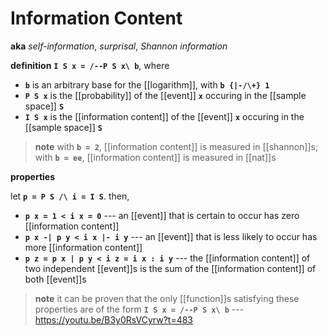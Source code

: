 # Information Content

**aka** _self-information_, _surprisal_, _Shannon information_

**definition** **`I S x = /--P S x\ b`**, where

- **`b`** is an arbitrary base for the [[logarithm]], with **`b {|-/\+} 1`**
- **`P S x`** is the [[probability]] of the [[event]] **`x`** occuring in the [[sample space]] **`S`**
- **`I S x`** is the [[information content]] of the [[event]] **`x`** occuring in the [[sample space]] **`S`**

> **note** with **`b = 2`**, [[information content]] is measured in [[shannon]]s; with **`b = ee`**, [[information content]] is measured in [[nat]]s

**properties**

let **`p = P S /\ i = I S`**. then,

- **`p x = 1 < i x = 0`** --- an [[event]] that is certain to occur has zero [[information content]]
- **`p x -| p y < i x |- i y`** --- an [[event]] that is less likely to occur has more [[information content]]
- **`p z = p x | p y < i z = i x : i y`** --- the [[information content]] of two independent [[event]]s is the sum of the [[information content]] of both [[event]]s

> **note** it can be proven that the only [[function]]s satisfying these properties are of the form **`I S x = /--P S x\ b`** --- <https://youtu.be/B3y0RsVCyrw?t=483>
